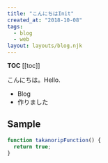 ```yaml
---
title: "こんにちはInit"
created_at: "2018-10-08"
tags:
  - blog
  - web
layout: layouts/blog.njk
---
```


**TOC**
[[toc]]

こんにちは。Hello.

- Blog
- 作りました

## Sample

``` js
function takanoripFunction() {
  return true;
}
```
